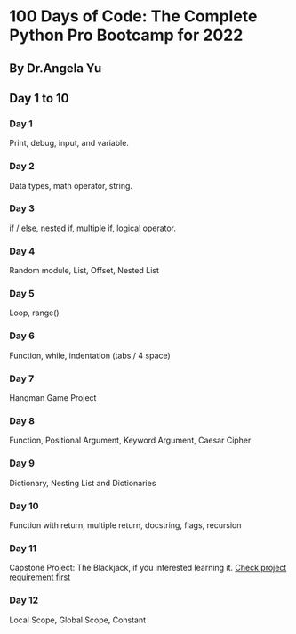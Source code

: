 # 100 Days of Code: The Complete Python Pro Bootcamp for 2022

## By Dr.Angela Yu

## Day 1 to 10

### Day 1

Print, debug, input, and variable.

### Day 2

Data types, math operator, string.

### Day 3

if / else, nested if, multiple if, logical operator.

### Day 4

Random module, List, Offset, Nested List

### Day 5

Loop, range()

### Day 6

Function, while, indentation (tabs / 4 space)

### Day 7

Hangman Game Project

### Day 8

Function, Positional Argument, Keyword Argument, Caesar Cipher

### Day 9

Dictionary, Nesting List and Dictionaries

### Day 10

Function with return, multiple return, docstring, flags, recursion

### Day 11

Capstone Project: The Blackjack, if you interested learning it. [Check project requirement first](day-11-to-20\d11\capstone-d11.md)

### Day 12

Local Scope, Global Scope, Constant
